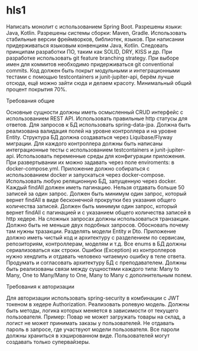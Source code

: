# hls1
Написать монолит с использованием Spring Boot.
Разрешены языки: Java, Kotlin.
Разрешены системы сборки: Maven, Gradle.
Использовать стабильные версии фреймворков, библиотек, языков. При написании придерживаться языковым конвенциям Java, Kotlin.
Следовать принципам разработки ПО, таким как SOLID, DRY, KISS и др.
При разработке использовать git feature branching strategy. При выборе имен для коммитов необходимо придерживаться git conventional commits.
Код должен быть покрыт модульными и интеграционными тестами с помощью testcontainers и junit-jupiter-api, берём лучше отсюда, ещё можно зайти сюда и делаем красоту. Минимальный общий процент покрытия 70%.

Требования общие

Основные сущности должны иметь осмысленный CRUD интерфейс с использованием REST API.
Использовать правильные http статусы для ответов.
Для запросов к БД использовать spring-data-jpa.
Должна быть реализована валидация полей на уровне контроллера и на уровне Entity.
Структура БД должна создаваться через Liquibase/Flyway миграции.
Для каждого контроллера должны быть написаны интеграционные тесты с использованием testcontainers и junit-jupiter-api.
Использовать переменные среды для конфигурации приложения. При развертывании их можно задавать через поле enviroments: в docker-compose.yml.
Приложение должно собираться с использованием docker и запускаться через docker-compose.
Использовать любую реляционную БД, запущенную через docker.
Каждый findAll должен иметь пагинацию. Нельзя отдавать больше 50 записей за один запрос.
Должен быть минимум один запрос, который вернет findAll в виде бесконечной прокрутки без указания общего количества записей.
Должен быть минимум один запрос, который вернет findAll с пагинацией и с указанием общего количества записей в http хедере.
На сложных запросах должны использоваться транзакции. Должно быть не меньше двух подобных запросов. Обосновать почему там нужны тразакции.
Разделять модели Entity и Dto.
Приложение должно иметь чистый код и архитектуру с разделением по сервисам, репозиториям, контроллерам, моделям и т.д.
Все enums в БД должны сериализоваться как строки.
Ошибки (Exception) из контроллеров нужно хендлить и отдавать человеко читаемую ошибку в теле ответа.
Продумать и согласовать архитектуру БД с преподавателем.
Должны быть реализованы связи между сущностями каждого типа: Many to Many, One to Many/Many to One, Many to Many с дополнительным полем.


Требования к авторизации

Для авторизации использовать spring-security в комбинации с JWT токеном в хедере Authorization.
Реализовать ролевую модель.
Должны быть методы, логика которых меняется в зависимости от текущего пользователя. Пример: Повар не может загружать товары на склад, а логист не может принимать заказы у пользователей.
Не отдавать пароль в запросе, где участвуют модели пользователя.
Все пароли должны храниться в хэшированном виде.
Пользователей могут создавать только супервайзеры.
